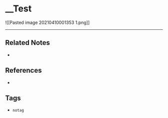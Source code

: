 # __Test
![[Pasted image 20210410001353 1.png]]

---
## Related Notes
- 

## References
- 

## Tags
- `notag`